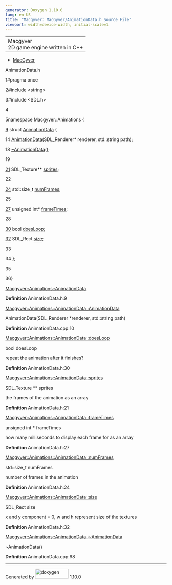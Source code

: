 ```yaml
---
generator: Doxygen 1.10.0
lang: en-US
title: "Macgyver: MacGyver/AnimationData.h Source File"
viewport: width=device-width, initial-scale=1
---
```


<div id="top">

<div id="titlearea">

<table data-cellspacing="0" data-cellpadding="0">
<colgroup>
<col style="width: 100%" />
</colgroup>
<tbody>
<tr id="projectrow" class="odd">
<td id="projectalign"><div id="projectname">
Macgyver
</div>
<div id="projectbrief">
2D game engine written in C++
</div></td>
</tr>
</tbody>
</table>

</div>

<div id="main-nav">

</div>

<div id="nav-path" class="navpath">

- <a href="dir_e610925873bfe0bf19b07ca2b4f6d40b.html"
  class="el">MacGyver</a>

</div>

</div>

<div class="header">

<div class="headertitle">

<div class="title">

AnimationData.h

</div>

</div>

</div>

<div class="contents">

<div class="fragment">

<div class="line">

<span id="l00001"></span><span class="lineno">
1</span><span class="preprocessor">\#pragma once</span>

</div>

<div class="line">

<span id="l00002"></span><span class="lineno">
2</span><span class="preprocessor">\#include \<string\></span>

</div>

<div class="line">

<span id="l00003"></span><span class="lineno">
3</span><span class="preprocessor">\#include \<SDL.h\></span>

</div>

<div class="line">

<span id="l00004"></span><span class="lineno"> 4</span>

</div>

<div class="line">

<span id="l00005"></span><span class="lineno">
5</span><span class="keyword">namespace </span>Macgyver::Animations {

</div>

<div id="foldopen00009" class="foldopen" data-start="{" end="};">

<div class="line">

<span id="l00009"></span><span class="lineno">
<a href="struct_macgyver_1_1_animations_1_1_animation_data.html"
class="line">9</a></span> <span class="keyword">struct
</span><a href="struct_macgyver_1_1_animations_1_1_animation_data.html"
class="code hl_struct">AnimationData</a> {

</div>

<div class="line">

<span id="l00014"></span><span class="lineno"> 14</span> <a
href="struct_macgyver_1_1_animations_1_1_animation_data.html#a1bba3352bfc5efab0bd48ef1a47f5eac"
class="code hl_function">AnimationData</a>(SDL_Renderer\* renderer,
std::string path);

</div>

<div class="line">

<span id="l00018"></span><span class="lineno"> 18</span> <a
href="struct_macgyver_1_1_animations_1_1_animation_data.html#a9fce43b3e7113a424934320c647b53a3"
class="code hl_function">~AnimationData</a>();

</div>

<div class="line">

<span id="l00019"></span><span class="lineno"> 19</span>

</div>

<div class="line">

<span id="l00021"></span><span class="lineno"> <a
href="struct_macgyver_1_1_animations_1_1_animation_data.html#a4a0bde5d5a63d192626b23bc418036b3"
class="line">21</a></span> SDL_Texture\*\* <a
href="struct_macgyver_1_1_animations_1_1_animation_data.html#a4a0bde5d5a63d192626b23bc418036b3"
class="code hl_variable">sprites</a>;

</div>

<div class="line">

<span id="l00022"></span><span class="lineno"> 22</span>

</div>

<div class="line">

<span id="l00024"></span><span class="lineno"> <a
href="struct_macgyver_1_1_animations_1_1_animation_data.html#a5f6fd587810b2db1bc055430359a1fb6"
class="line">24</a></span> std::size_t <a
href="struct_macgyver_1_1_animations_1_1_animation_data.html#a5f6fd587810b2db1bc055430359a1fb6"
class="code hl_variable">numFrames</a>;

</div>

<div class="line">

<span id="l00025"></span><span class="lineno"> 25</span>

</div>

<div class="line">

<span id="l00027"></span><span class="lineno"> <a
href="struct_macgyver_1_1_animations_1_1_animation_data.html#a4b70fa000e2c59c4ca297e3d17ed326c"
class="line">27</a></span> <span class="keywordtype">unsigned</span>
<span class="keywordtype">int</span>\* <a
href="struct_macgyver_1_1_animations_1_1_animation_data.html#a4b70fa000e2c59c4ca297e3d17ed326c"
class="code hl_variable">frameTimes</a>;

</div>

<div class="line">

<span id="l00028"></span><span class="lineno"> 28</span>

</div>

<div class="line">

<span id="l00030"></span><span class="lineno"> <a
href="struct_macgyver_1_1_animations_1_1_animation_data.html#a44f4dbe2a9769421dcf33b08828c24b5"
class="line">30</a></span> <span class="keywordtype">bool</span> <a
href="struct_macgyver_1_1_animations_1_1_animation_data.html#a44f4dbe2a9769421dcf33b08828c24b5"
class="code hl_variable">doesLoop</a>;

</div>

<div class="line">

<span id="l00032"></span><span class="lineno"> <a
href="struct_macgyver_1_1_animations_1_1_animation_data.html#a6119069396d7bcd0c727e71a0de48e55"
class="line">32</a></span> SDL_Rect <a
href="struct_macgyver_1_1_animations_1_1_animation_data.html#a6119069396d7bcd0c727e71a0de48e55"
class="code hl_variable">size</a>;

</div>

<div class="line">

<span id="l00033"></span><span class="lineno"> 33</span>

</div>

<div class="line">

<span id="l00034"></span><span class="lineno"> 34</span> };

</div>

</div>

<div class="line">

<span id="l00035"></span><span class="lineno"> 35</span>

</div>

<div class="line">

<span id="l00036"></span><span class="lineno"> 36</span>}

</div>

<div id="astruct_macgyver_1_1_animations_1_1_animation_data_html"
class="ttc">

<div class="ttname">

[Macgyver::Animations::AnimationData](struct_macgyver_1_1_animations_1_1_animation_data.html)

</div>

<div class="ttdef">

**Definition** AnimationData.h:9

</div>

</div>

<div id="astruct_macgyver_1_1_animations_1_1_animation_data_html_a1bba3352bfc5efab0bd48ef1a47f5eac"
class="ttc">

<div class="ttname">

[Macgyver::Animations::AnimationData::AnimationData](struct_macgyver_1_1_animations_1_1_animation_data.html#a1bba3352bfc5efab0bd48ef1a47f5eac)

</div>

<div class="ttdeci">

AnimationData(SDL_Renderer \*renderer, std::string path)

</div>

<div class="ttdef">

**Definition** AnimationData.cpp:10

</div>

</div>

<div id="astruct_macgyver_1_1_animations_1_1_animation_data_html_a44f4dbe2a9769421dcf33b08828c24b5"
class="ttc">

<div class="ttname">

[Macgyver::Animations::AnimationData::doesLoop](struct_macgyver_1_1_animations_1_1_animation_data.html#a44f4dbe2a9769421dcf33b08828c24b5)

</div>

<div class="ttdeci">

bool doesLoop

</div>

<div class="ttdoc">

repeat the animation after it finishes?

</div>

<div class="ttdef">

**Definition** AnimationData.h:30

</div>

</div>

<div id="astruct_macgyver_1_1_animations_1_1_animation_data_html_a4a0bde5d5a63d192626b23bc418036b3"
class="ttc">

<div class="ttname">

[Macgyver::Animations::AnimationData::sprites](struct_macgyver_1_1_animations_1_1_animation_data.html#a4a0bde5d5a63d192626b23bc418036b3)

</div>

<div class="ttdeci">

SDL_Texture \*\* sprites

</div>

<div class="ttdoc">

the frames of the animation as an array

</div>

<div class="ttdef">

**Definition** AnimationData.h:21

</div>

</div>

<div id="astruct_macgyver_1_1_animations_1_1_animation_data_html_a4b70fa000e2c59c4ca297e3d17ed326c"
class="ttc">

<div class="ttname">

[Macgyver::Animations::AnimationData::frameTimes](struct_macgyver_1_1_animations_1_1_animation_data.html#a4b70fa000e2c59c4ca297e3d17ed326c)

</div>

<div class="ttdeci">

unsigned int \* frameTimes

</div>

<div class="ttdoc">

how many milliseconds to display each frame for as an array

</div>

<div class="ttdef">

**Definition** AnimationData.h:27

</div>

</div>

<div id="astruct_macgyver_1_1_animations_1_1_animation_data_html_a5f6fd587810b2db1bc055430359a1fb6"
class="ttc">

<div class="ttname">

[Macgyver::Animations::AnimationData::numFrames](struct_macgyver_1_1_animations_1_1_animation_data.html#a5f6fd587810b2db1bc055430359a1fb6)

</div>

<div class="ttdeci">

std::size_t numFrames

</div>

<div class="ttdoc">

number of frames in the animation

</div>

<div class="ttdef">

**Definition** AnimationData.h:24

</div>

</div>

<div id="astruct_macgyver_1_1_animations_1_1_animation_data_html_a6119069396d7bcd0c727e71a0de48e55"
class="ttc">

<div class="ttname">

[Macgyver::Animations::AnimationData::size](struct_macgyver_1_1_animations_1_1_animation_data.html#a6119069396d7bcd0c727e71a0de48e55)

</div>

<div class="ttdeci">

SDL_Rect size

</div>

<div class="ttdoc">

x and y component = 0, w and h represent size of the textures

</div>

<div class="ttdef">

**Definition** AnimationData.h:32

</div>

</div>

<div id="astruct_macgyver_1_1_animations_1_1_animation_data_html_a9fce43b3e7113a424934320c647b53a3"
class="ttc">

<div class="ttname">

[Macgyver::Animations::AnimationData::~AnimationData](struct_macgyver_1_1_animations_1_1_animation_data.html#a9fce43b3e7113a424934320c647b53a3)

</div>

<div class="ttdeci">

~AnimationData()

</div>

<div class="ttdef">

**Definition** AnimationData.cpp:98

</div>

</div>

</div>

</div>

------------------------------------------------------------------------

<span class="small">Generated
by [<img src="doxygen.svg" class="footer" width="104" height="31"
alt="doxygen" />](https://www.doxygen.org/index.html) 1.10.0</span>
